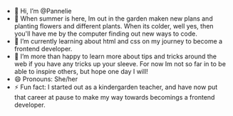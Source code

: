 - 👋 Hi, I’m @Pannelie
- 👀 When summer is here, Im out in the garden maken new plans and planting flowers and different plants. When its colder, well yes, then you'll have me by the computer finding out new ways to code.
- 🌱 I’m currently learning about html and css on my journey to become a frontend developer. 
- 💞️ I’m more than happy to learn more about tips and tricks around the web if you have any tricks up your sleeve. For now Im not so far in to be able to inspire others, but hope one day I will!
- 😄 Pronouns: She/her
- ⚡ Fun fact: I started out as a kindergarden teacher, and have now put that career at pause to make my way towards becomings a frontend developer.
  
<!---
Pannelie/Pannelie is a ✨ special ✨ repository because its `README.md` (this file) appears on your GitHub profile.
You can click the Preview link to take a look at your changes.
--->
